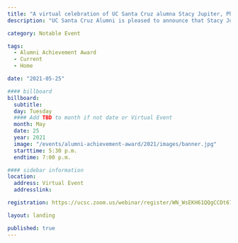 ```yaml
---
title: "A virtual celebration of UC Santa Cruz alumna Stacy Jupiter, Ph.D."
description: "UC Santa Cruz Alumni is pleased to announce that Stacy Jupiter (Ph.D. '06, ecology and evolutionary biology) is the recipient of the 2020 Alumni Achievement Award."

category: Notable Event

tags:
  - Alumni Achievement Award
  - Current
  - Home

date: "2021-05-25"

#### billboard
billboard:
  subtitle:
  day: Tuesday
  #### Add TBD to month if not date or Virtual Event
  month: May
  date: 25
  year: 2021
  image: "/events/alumni-achievement-award/2021/images/banner.jpg"
  starttime: 5:30 p.m.
  endtime: 7:00 p.m.

#### sidebar information
location:
  address: Virtual Event
  addresslink: 

registration: https://ucsc.zoom.us/webinar/register/WN_WsEKH61QQgCCDt67v_Vh6A

layout: landing

published: true
---
```




